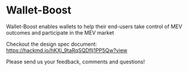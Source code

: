 # Wallet-Boost
Wallet-Boost enables wallets to help their end-users take control of MEV outcomes and participate in the MEV market

Checkout the design spec document: https://hackmd.io/hKXj_9taRqSQDflj1PP5Qw?view

Please send us your feedback, comments and questions!
